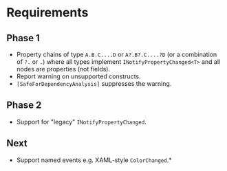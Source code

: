 # Requirements

## Phase 1

* Property chains of type `A.B.C....D` or `A?.B?.C....?D` (or a combination of `?.` or `.`) where all types implement `INotifyPropertyChanged<T>` and all nodes are properties (not fields).
* Report warning on unsupported constructs.
* `[SafeForDependencyAnalysis]` suppresses the warning.

## Phase 2

* Support for "legacy" `INotifyPropertyChanged`.

## Next

* Support named events e.g. XAML-style `ColorChanged`.*
